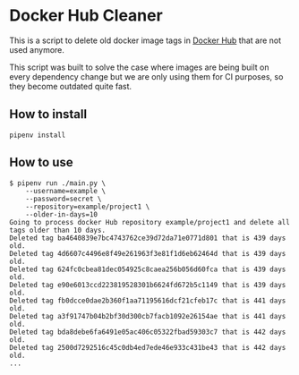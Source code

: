 # Docker Hub Cleaner

This is a script to delete old docker image tags in [Docker Hub](https://cloud.docker.com) that are not used anymore.

This script was built to solve the case where images are being built on every dependency change
but we are only using them for CI purposes, so they become outdated quite fast.


## How to install

```
pipenv install
```


## How to use

```
$ pipenv run ./main.py \
    --username=example \
    --password=secret \
    --repository=example/project1 \
    --older-in-days=10
Going to process docker Hub repository example/project1 and delete all tags older than 10 days.
Deleted tag ba4640839e7bc4743762ce39d72da71e0771d801 that is 439 days old.
Deleted tag 4d6607c4496e8f49e261963f3e81f1d6eb62464d that is 439 days old.
Deleted tag 624fc0cbea81dec054925c8caea256b056d60fca that is 439 days old.
Deleted tag e90e6013ccd223819528301b6624fd672b5c1149 that is 439 days old.
Deleted tag fb0dcce0dae2b360f1aa71195616dcf21cfeb17c that is 441 days old.
Deleted tag a3f91747b04b2bf30d300cb7facb1092e26154ae that is 441 days old.
Deleted tag bda8debe6fa6491e05ac406c05322fbad59303c7 that is 442 days old.
Deleted tag 2500d7292516c45c0db4ed7ede46e933c431be43 that is 442 days old.
...
```
